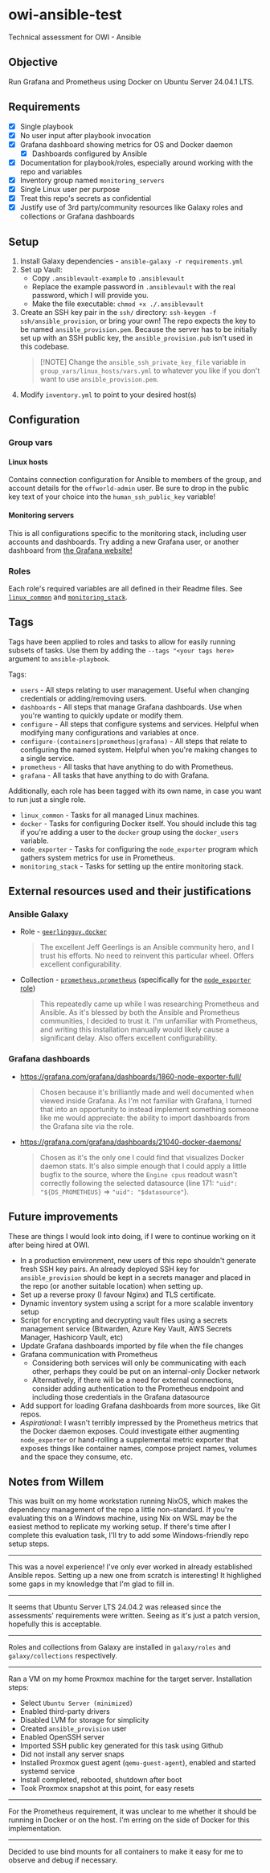 # owi-ansible-test
Technical assessment for OWI - Ansible

## Objective

Run Grafana and Prometheus using Docker on Ubuntu Server 24.04.1 LTS.

## Requirements

* [x] Single playbook
* [x] No user input after playbook invocation
* [x] Grafana dashboard showing metrics for OS and Docker daemon
  * [x] Dashboards configured by Ansible
* [x] Documentation for playbook/roles, especially around working with the repo and variables
* [x] Inventory group named `monitoring_servers`
* [x] Single Linux user per purpose
* [x] Treat this repo's secrets as confidential
* [x] Justify use of 3rd party/community resources like Galaxy roles and collections or Grafana dashboards

## Setup

1. Install Galaxy dependencies - `ansible-galaxy -r requirements.yml`
1. Set up Vault:
    * Copy `.ansiblevault-example` to `.ansiblevault`
    * Replace the example password in `.ansiblevault` with the real password, which I will provide you.
    * Make the file executable: `chmod +x ./.ansiblevault`
1. Create an SSH key pair in the `ssh/` directory: `ssh-keygen -f ssh/ansible_provision`, or bring your own! The repo expects the key to be named `ansible_provision.pem`. Because the server has to be initially set up with an SSH public key, the `ansible_provision.pub` isn't used in this codebase.
    > [!NOTE] Change the `ansible_ssh_private_key_file` variable in `group_vars/linux_hosts/vars.yml` to whatever you like if you don't want to use `ansible_provision.pem`.
1. Modify `inventory.yml` to point to your desired host(s)

## Configuration

### Group vars

#### Linux hosts

Contains connection configuration for Ansible to members of the group, and account details for the `offworld-admin` user. Be sure to drop in the public key text of your choice into the `human_ssh_public_key` variable!

#### Monitoring servers

This is all configurations specific to the monitoring stack, including user accounts and dashboards. Try adding a new Grafana user, or another dashboard from [the Grafana website!](https://grafana.com/grafana/dashboards)

### Roles

Each role's required variables are all defined in their Readme files. See [`linux_common`](roles/linux_common/README.md) and [`monitoring_stack`](roles/monitoring_stack/README.md).

## Tags

Tags have been applied to roles and tasks to allow for easily running subsets of tasks. Use them by adding the `--tags "<your tags here>` argument to `ansible-playbook`.

Tags:

* `users` - All steps relating to user management. Useful when changing credentials or adding/removing users.
* `dashboards` - All steps that manage Grafana dashboards. Use when you're wanting to quickly update or modify them.
* `configure` - All steps that configure systems and services. Helpful when modifying many configurations and variables at once.
* `configure-(containers|prometheus|grafana)` - All steps that relate to configuring the named system. Helpful when you're making changes to a single service.
* `prometheus` - All tasks that have anything to do with Prometheus.
* `grafana` - All tasks that have anything to do with Grafana.

Additionally, each role has been tagged with its own name, in case you want to run just a single role.

* `linux_common` - Tasks for all managed Linux machines.
* `docker` - Tasks for configuring Docker itself. You should include this tag if you're adding a user to the `docker` group using the `docker_users` variable.
* `node_exporter` - Tasks for configuring the `node_exporter` program which gathers system metrics for use in Prometheus.
* `monitoring_stack` - Tasks for setting up the entire monitoring stack.

## External resources used and their justifications

### Ansible Galaxy

* Role - [`geerlingguy.docker`](https://github.com/geerlingguy/ansible-role-docker)
  > The excellent Jeff Geerlings is an Ansible community hero, and I trust his efforts. No need to reinvent this particular wheel. Offers excellent configurability.
* Collection - [`prometheus.prometheus`](https://github.com/prometheus-community/ansible) (specifically for the [`node_exporter` role](https://github.com/prometheus-community/ansible/tree/main/roles/node_exporter))
  > This repeatedly came up while I was researching Prometheus and Ansible. As it's blessed by both the Ansible and Prometheus communities, I decided to trust it. I'm unfamiliar with Prometheus, and writing this installation manually would likely cause a significant delay. Also offers excellent configurability.


### Grafana dashboards

* https://grafana.com/grafana/dashboards/1860-node-exporter-full/
  > Chosen because it's brilliantly made and well documented when viewed inside Grafana. As I'm not familiar with Grafana, I turned that into an opportunity to instead implement something someone like me would appreciate: the ability to import dashboards from the Grafana site via the role.
* https://grafana.com/grafana/dashboards/21040-docker-daemons/
  > Chosen as it's the only one I could find that visualizes Docker daemon stats. It's also simple enough that I could apply a little bugfix to the source, where the `Engine cpus` readout wasn't correctly following the selected datasource (line 171: `"uid": "${DS_PROMETHEUS}` => `"uid": "$datasource"`).

## Future improvements

These are things I would look into doing, if I were to continue working on it after being hired at OWI.

* In a production environment, new users of this repo shouldn't generate fresh SSH key pairs. An already deployed SSH key for `ansible_provision` should be kept in a secrets manager and placed in the repo (or another suitable location) when setting up.
* Set up a reverse proxy (I favour Nginx) and TLS certificate.
* Dynamic inventory system using a script for a more scalable inventory setup
* Script for encrypting and decrypting vault files using a secrets management service (Bitwarden, Azure Key Vault, AWS Secrets Manager, Hashicorp Vault, etc)
* Update Grafana dashboards imported by file when the file changes
* Grafana communication with Prometheus
  * Considering both services will only be communicating with each other, perhaps they could be put on an internal-only Docker network
  * Alternatively, if there will be a need for external connections, consider adding authentication to the Prometheus endpoint and including those credentials in the Grafana datasource
* Add support for loading Grafana dashboards from more sources, like Git repos.
* _Aspirational_: I wasn't terribly impressed by the Prometheus metrics that the Docker daemon exposes. Could investigate either augmenting `node_exporter` or hand-rolling a supplemental metric exporter that exposes things like container names, compose project names, volumes and the space they consume, etc.

## Notes from Willem

This was built on my home workstation running NixOS, which makes the dependency management of the repo a little non-standard. If you're evaluating this on a Windows machine, using Nix on WSL may be the easiest method to replicate my working setup. If there's time after I complete this evaluation task, I'll try to add some Windows-friendly repo setup steps.

---

This was a novel experience! I've only ever worked in already established Ansible repos. Setting up a new one from scratch is interesting! It highlighed some gaps in my knowledge that I'm glad to fill in.

---

It seems that Ubuntu Server LTS 24.04.2 was released since the assessments' requirements were written. Seeing as it's just a patch version, hopefully this is acceptable.

---

Roles and collections from Galaxy are installed in `galaxy/roles` and `galaxy/collections` respectively.

---

Ran a VM on my home Proxmox machine for the target server. Installation steps:

* Select `Ubuntu Server (minimized)`
* Enabled third-party drivers
* Disabled LVM for storage for simplicity
* Created `ansible_provision` user
* Enabled OpenSSH server
* Imported SSH public key generated for this task using Github
* Did not install any server snaps
* Installed Proxmox guest agent (`qemu-guest-agent`), enabled and started systemd service
* Install completed, rebooted, shutdown after boot
* Took Proxmox snapshot at this point, for easy resets

---

For the Prometheus requirement, it was unclear to me whether it should be running in Docker or on the host. I'm erring on the side of Docker for this implementation.

---

Decided to use bind mounts for all containers to make it easy for me to observe and debug if necessary.
